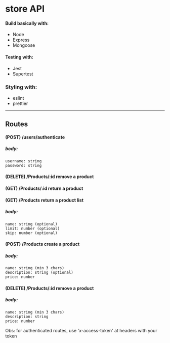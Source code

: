# store API

#### Build basically with:
* Node
* Express
* Mongoose

#### Testing with:
* Jest
* Supertest

### Styling with:
* eslint
* prettier

---

## Routes

#### (POST) /users/authenticate
  ##### body:
    username: string
    password: string

#### (DELETE) /Products/:id remove a product
#### (GET) /Products/:id return a product
#### (GET) /Products return a product list
  ##### body:
    name: string (optional)
    limit: number (optional)
    skip: number (optional)
#### (POST) /Products create a product
  ##### body:
    name: string (min 3 chars)
    description: string (optional)
    price: number
#### (DELETE) /Products/:id remove a product
  ##### body:
    name: string (min 3 chars)
    description: string
    price: number


Obs: for authenticated routes, use 'x-access-token' at headers with your token

